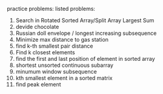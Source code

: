 practice problems: 
listed problems: 
1. Search in Rotated Sorted Array/Split Array Largest Sum
2. devide chocolate
3. Russian doll envelope / longest increasing subsequence 
4. Minimize max distance to gas station 
5. find k-th smallest pair distance 
6. Find k closest elements 
7. find the first and last position of element in sorted array 
8. shortest unsorted continuous subarray 
9. minumum window subsequence 
10. kth smallest element in a sorted matrix
11. find peak element 